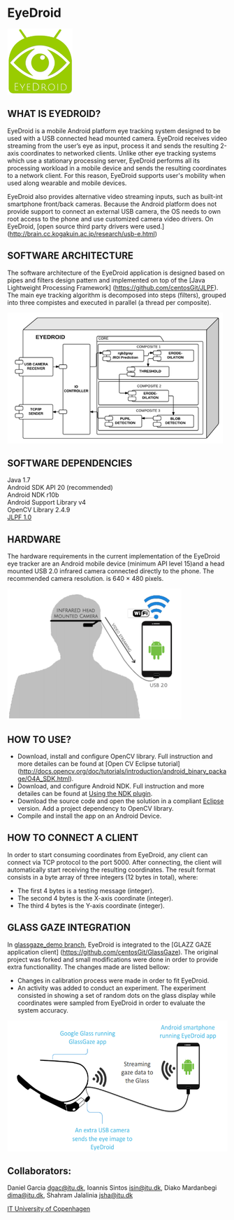 EyeDroid
========

<img src="Images/EyeDroid_logo.png?raw=true" height="150" width="150"/>

WHAT IS EYEDROID?
--------------

EyeDroid is a mobile Android platform eye tracking system designed to be used with a USB connected head mounted camera. EyeDroid receives video streaming from the user’s eye as input, process it and sends the resulting 2-axis coordinates to networked clients. Unlike other eye tracking systems which use a stationary processing server, EyeDroid performs all its processing workload in a mobile device and sends the resulting coordinates to a network client. For this reason, EyeDroid supports user's mobility when used along wearable and mobile devices.

EyeDroid also provides alternative video streaming inputs, such as built-int smartphone front/back cameras. Because the Android platform does not provide support to connect an external USB camera, the OS needs to own root access to the phone and use customized camera video drivers. On EyeDroid, [open source third party drivers were used.] (http://brain.cc.kogakuin.ac.jp/research/usb-e.html)

SOFTWARE ARCHITECTURE
--------------

The software architecture of the EyeDroid application is designed based on pipes and filters design pattern and implemented on top of the [Java Lightweight Processing Framework] (https://github.com/centosGit/JLPF). The main eye tracking algorithm is decomposed into steps (filters), grouped into three compistes and executed in parallel (a thread per composite).

<img src="Images/EyeDroid_SoftwareArchitecture.PNG?raw=true" height="300"/>

SOFTWARE DEPENDENCIES
---------

Java 1.7 <br/>
Android SDK API 20 (recommended) <br/>
Android NDK r10b <br/>
Android Support Library v4 <br/>
OpenCV Library 2.4.9 <br/>
[JLPF 1.0](https://github.com/centosGit/JLPF)<br/>

HARDWARE
--------------

The hardware requirements in the current implementation of the EyeDroid eye tracker are an Android mobile device (minimum API level 15)and a head mounted USB 2.0 infrared camera connected directly to the phone. The recommended camera resolution.
is 640 × 480 pixels. 

<img src="Images/EyeDroid_Hardware.PNG?raw=true" height="300"/>

HOW TO USE?
---------

- Download, install and configure OpenCV library. Full instruction and more detailes can be found at [Open CV Eclipse tutorial] (http://docs.opencv.org/doc/tutorials/introduction/android_binary_package/O4A_SDK.html).
- Download, and configure Android NDK. Full instruction and more detailes can be found at [Using the NDK plugin](http://tools.android.com/recent/usingthendkplugin).
- Download the source code and open the solution in a compliant [Eclipse](https://eclipse.org/) version. Add a project dependency to OpenCV library.
- Compile and install the app on an Android Device.

HOW TO CONNECT A CLIENT
---------

In order to start consuming coordinates from EyeDroid, any client can connect via TCP protocol to the port 5000. After connecting, the client will automatically start receiving the resulting coordinates.
The result format consists in a byte array of three integers (12 bytes in total), where:
- The first 4 bytes is a testing message (integer).
- The second 4 bytes is the X-axis coordinate (integer).
- The third 4 bytes is the Y-axis coordinate (integer).

GLASS GAZE INTEGRATION
---------

In [glassgaze_demo branch](https://github.com/centosGit/EyeDroid/tree/glassgaze_demo), EyeDroid is integrated to the [GLAZZ GAZE application client] (https://github.com/centosGit/GlassGaze). The original project was forked and small modifications were done in order to provide extra functionallity.
The changes made are listed bellow:
- Changes in calibration process were made in order to fit EyeDroid.
- An activity was added to conduct an experiment. The experiment consisted in showing a set of random dots on the glass display while coordinates were sampled from EyeDroid in order to evaluate the system accuracy.

<img src="Images/EyeDroid_GlassGaze.PNG?raw=true" height="300"/>

Collaborators:
--------------
Daniel Garcia <dgac@itu.dk>, Ioannis Sintos <isin@itu.dk>, Diako Mardanbegi <dima@itu.dk>, Shahram Jalalinia <jsha@itu.dk>

[IT University of Copenhagen](http://www.itu.dk/en)
